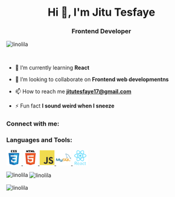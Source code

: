 <h1 align="center">Hi 👋, I'm Jitu Tesfaye</h1>
<h3 align="center">Frontend Developer</h3>

<p align="left"> <img src="https://komarev.com/ghpvc/?username=linolila&label=Profile%20views&color=0e75b6&style=flat" alt="linolila" /> </p>

<p align="left"> <a href="https://twitter.com/" target="blank"><img src="https://img.shields.io/twitter/follow/?logo=twitter&style=for-the-badge" alt="" /></a> </p>


- 🌱 I’m currently learning **React**

- 👯 I’m looking to collaborate on **Frontend web developmentns**

- 📫 How to reach me **jitutesfaye17@gmail.com**

- ⚡ Fun fact **I sound weird when I sneeze**

<h3 align="left">Connect with me:</h3>
<p align="left">
</p>

<h3 align="left">Languages and Tools:</h3>
<p align="left"> <a href="https://www.w3schools.com/css/" target="_blank" rel="noreferrer"> <img src="https://raw.githubusercontent.com/devicons/devicon/master/icons/css3/css3-original-wordmark.svg" alt="css3" width="40" height="40"/> </a> <a href="https://www.w3.org/html/" target="_blank" rel="noreferrer"> <img src="https://raw.githubusercontent.com/devicons/devicon/master/icons/html5/html5-original-wordmark.svg" alt="html5" width="40" height="40"/> </a> <a href="https://developer.mozilla.org/en-US/docs/Web/JavaScript" target="_blank" rel="noreferrer"> <img src="https://raw.githubusercontent.com/devicons/devicon/master/icons/javascript/javascript-original.svg" alt="javascript" width="40" height="40"/> </a> <a href="https://www.mysql.com/" target="_blank" rel="noreferrer"> <img src="https://raw.githubusercontent.com/devicons/devicon/master/icons/mysql/mysql-original-wordmark.svg" alt="mysql" width="40" height="40"/> </a> <a href="https://reactjs.org/" target="_blank" rel="noreferrer"> <img src="https://raw.githubusercontent.com/devicons/devicon/master/icons/react/react-original-wordmark.svg" alt="react" width="40" height="40"/> </a> </p>

<p><img align="left" src="https://github-readme-stats.vercel.app/api/top-langs?username=linolila&show_icons=true&locale=en&layout=compact" alt="linolila" /></p>

<p>&nbsp;<img align="center" src="https://github-readme-stats.vercel.app/api?username=linolila&show_icons=true&locale=en" alt="linolila" /></p>

<p><img align="center" src="https://github-readme-streak-stats.herokuapp.com/?user=linolila&" alt="linolila" /></p>

